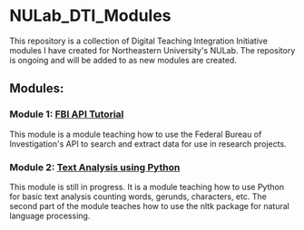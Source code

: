 # NULab_DTI_Modules
This repository is a collection of Digital Teaching Integration Initiative modules I have created for Northeastern University's NULab. The repository is ongoing and will be added to as new modules are created.

## Modules:

### Module 1: [FBI API Tutorial](https://github.com/Garrettmorrow/NULab_DTI_Modules/blob/master/FBI_API_module/FBI_API_Module.ipynb)<br>
This module is a module teaching how to use the Federal Bureau of Investigation's API to search and extract data for use in research projects.

### Module 2: [Text Analysis using Python](https://github.com/Garrettmorrow/NULab_DTI_Modules/blob/master/Text_Analysis/Text_Analysis_In_Python.ipynb)<br>
This module is still in progress. It is a module teaching how to use Python for basic text analysis counting words, gerunds, characters, etc. The second part of the module teaches how to use the nltk package for natural language processing.
